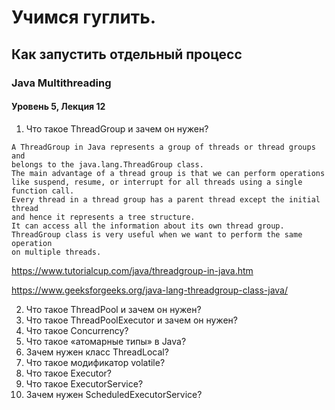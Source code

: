 # Учимся гуглить.
## Как запустить отдельный процесс
### Java Multithreading
#### Уровень 5, Лекция 12

1. Что такое ThreadGroup и зачем он нужен?
```
A ThreadGroup in Java represents a group of threads or thread groups and 
belongs to the java.lang.ThreadGroup class. 
The main advantage of a thread group is that we can perform operations 
like suspend, resume, or interrupt for all threads using a single function call. 
Every thread in a thread group has a parent thread except the initial thread 
and hence it represents a tree structure. 
It can access all the information about its own thread group. 
ThreadGroup class is very useful when we want to perform the same operation 
on multiple threads.
```
https://www.tutorialcup.com/java/threadgroup-in-java.htm

https://www.geeksforgeeks.org/java-lang-threadgroup-class-java/

2. Что такое ThreadPool и зачем он нужен?
3. Что такое ThreadPoolExecutor и зачем он нужен?
4. Что такое Concurrency?
5. Что такое «атомарные типы» в Java?
6. Зачем нужен класс ThreadLocal?
7. Что такое модификатор volatile?
8. Что такое Executor?
9. Что такое ExecutorService?
10. Зачем нужен ScheduledExecutorService?